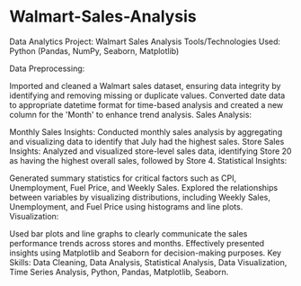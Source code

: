 # Walmart-Sales-Analysis

Data Analytics Project: Walmart Sales Analysis
Tools/Technologies Used: Python (Pandas, NumPy, Seaborn, Matplotlib)

Data Preprocessing:

Imported and cleaned a Walmart sales dataset, ensuring data integrity by identifying and removing missing or duplicate values.
Converted date data to appropriate datetime format for time-based analysis and created a new column for the 'Month' to enhance trend analysis.
Sales Analysis:

Monthly Sales Insights: Conducted monthly sales analysis by aggregating and visualizing data to identify that July had the highest sales.
Store Sales Insights: Analyzed and visualized store-level sales data, identifying Store 20 as having the highest overall sales, followed by Store 4.
Statistical Insights:

Generated summary statistics for critical factors such as CPI, Unemployment, Fuel Price, and Weekly Sales.
Explored the relationships between variables by visualizing distributions, including Weekly Sales, Unemployment, and Fuel Price using histograms and line plots.
Visualization:

Used bar plots and line graphs to clearly communicate the sales performance trends across stores and months.
Effectively presented insights using Matplotlib and Seaborn for decision-making purposes.
Key Skills: Data Cleaning, Data Analysis, Statistical Analysis, Data Visualization, Time Series Analysis, Python, Pandas, Matplotlib, Seaborn.
